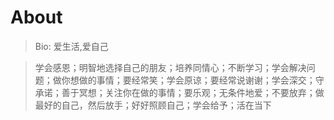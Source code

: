 # About

> Bio: 爱生活,爱自己

> 学会感恩；明智地选择自己的朋友；培养同情心；不断学习；学会解决问题；做你想做的事情；要经常笑；学会原谅；要经常说谢谢；学会深交；守承诺；善于冥想；关注你在做的事情；要乐观；无条件地爱；不要放弃；做最好的自己，然后放手；好好照顾自己；学会给予；活在当下
